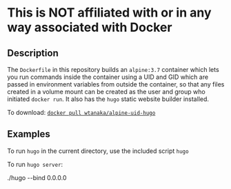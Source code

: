 # This is NOT affiliated with or in any way associated with Docker

Description
-----------

The `Dockerfile` in this repository builds an `alpine:3.7` container
which lets you run commands inside the container using a UID and GID
which are passed in environment variables from outside the container,
so that any files created in a volume mount can be created as the user
and group who initiated `docker run`.  It also has the `hugo` static
website builder installed.

To download: [`docker pull wtanaka/alpine-uid-hugo`](https://hub.docker.com/r/wtanaka/alpine-uid-hugo/)

Examples
--------

To run `hugo` in the current directory, use the included script `hugo`

To run `hugo server`:

./hugo --bind 0.0.0.0
